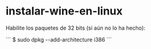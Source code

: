 # instalar-wine-en-linux

Habilite los paquetes de 32 bits (si aún no lo ha hecho):

´´´
$ sudo dpkg --add-architecture i386
´´´
